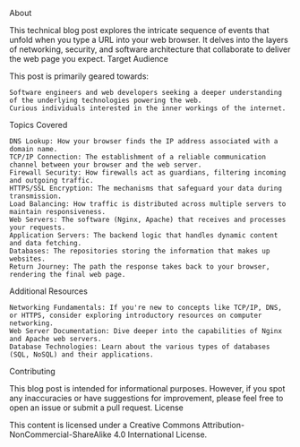 About

This technical blog post explores the intricate sequence of events that unfold when you type a URL into your web browser. It delves into the layers of networking, security, and software architecture that collaborate to deliver the web page you expect.
Target Audience

This post is primarily geared towards:

    Software engineers and web developers seeking a deeper understanding of the underlying technologies powering the web.
    Curious individuals interested in the inner workings of the internet.

Topics Covered

    DNS Lookup: How your browser finds the IP address associated with a domain name.
    TCP/IP Connection: The establishment of a reliable communication channel between your browser and the web server.
    Firewall Security: How firewalls act as guardians, filtering incoming and outgoing traffic.
    HTTPS/SSL Encryption: The mechanisms that safeguard your data during transmission.
    Load Balancing: How traffic is distributed across multiple servers to maintain responsiveness.
    Web Servers: The software (Nginx, Apache) that receives and processes your requests.
    Application Servers: The backend logic that handles dynamic content and data fetching.
    Databases: The repositories storing the information that makes up websites.
    Return Journey: The path the response takes back to your browser, rendering the final web page.

Additional Resources

    Networking Fundamentals: If you're new to concepts like TCP/IP, DNS, or HTTPS, consider exploring introductory resources on computer networking.
    Web Server Documentation: Dive deeper into the capabilities of Nginx and Apache web servers.
    Database Technologies: Learn about the various types of databases (SQL, NoSQL) and their applications.

Contributing

This blog post is intended for informational purposes. However, if you spot any inaccuracies or have suggestions for improvement, please feel free to open an issue or submit a pull request.
License

This content is licensed under a Creative Commons Attribution-NonCommercial-ShareAlike 4.0 International License.